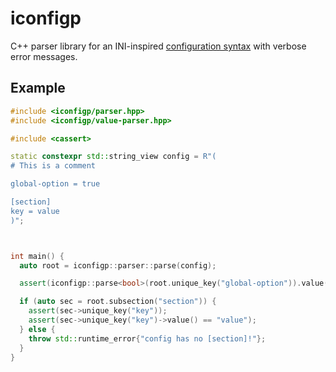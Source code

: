 # iconfigp

C++ parser library for an INI-inspired [configuration syntax](doc/format.md) with verbose
error messages.

## Example

```cpp
#include <iconfigp/parser.hpp>
#include <iconfigp/value-parser.hpp>

#include <cassert>

static constexpr std::string_view config = R"(
# This is a comment

global-option = true

[section]
key = value
)";



int main() {
  auto root = iconfigp::parser::parse(config);

  assert(iconfigp::parse<bool>(root.unique_key("global-option")).value() == true);

  if (auto sec = root.subsection("section")) {
    assert(sec->unique_key("key"));
    assert(sec->unique_key("key")->value() == "value");
  } else {
    throw std::runtime_error{"config has no [section]!"};
  }
}
```
